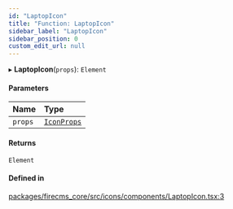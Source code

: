 ```yaml
---
id: "LaptopIcon"
title: "Function: LaptopIcon"
sidebar_label: "LaptopIcon"
sidebar_position: 0
custom_edit_url: null
---
```


▸ **LaptopIcon**(`props`): `Element`

#### Parameters

| Name | Type |
| :------ | :------ |
| `props` | [`IconProps`](../types/IconProps.md) |

#### Returns

`Element`

#### Defined in

[packages/firecms_core/src/icons/components/LaptopIcon.tsx:3](https://github.com/FireCMSco/firecms/blob/d45f3739/packages/firecms_core/src/icons/components/LaptopIcon.tsx#L3)
